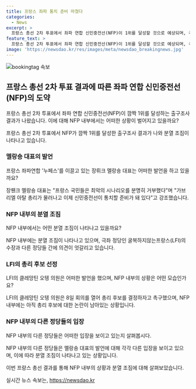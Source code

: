 ```yaml
---
title: 프랑스 좌파 통치 준비 마쳤다
categories:
  - News
excerpt: >
  프랑스 총선 2차 투표에서 좌파 연합 신민중전선(NFP)이 1위를 달성할 것으로 예상되며, 극좌 정당인 굴복하지않는프랑스(LFI)의 수장은 통치 준비가 돼 있다고 밝혀 분열 조짐이 나타났다. LFI가 총리 후보를 결정하기 위한 회의를 열었지만 내부에서 분열 조짐이 나타나며, 다른 정당들도 신중한 태도를 보이고 있다. 이에 대한 비판과 경고가 속출하고 있으며, 정당 간 협력과 민주주의의 필요성이 강조되고 있다.
feature_text: >
  프랑스 총선 2차 투표에서 좌파 연합 신민중전선(NFP)이 1위를 달성할 것으로 예상되며, 극좌 정당인 굴복하지않는프랑스(LFI)의 수장은 통치 준비가 돼 있다고 밝혀 분열 조짐이 나타났다. LFI가 총리 후보를 결정하기 위한 회의를 열었지만 내부에서 분열 조짐이 나타나며, 다른 정당들도 신중한 태도를 보이고 있다. 이에 대한 비판과 경고가 속출하고 있으며, 정당 간 협력과 민주주의의 필요성이 강조되고 있다.
image: 'https://newsdao.kr/res/images/meta/newsdao_breakingnews.jpg'
---
```


<p><img src="httpss://newsdao.kr/res/images/meta/newsdao_breakingnews.jpg" alt="bookingtag 속보" /></p>

<h2 data-ke-size="size26">프랑스 총선 2차 투표 결과에 따른 좌파 연합 신민중전선(NFP)의 도약</h2>

<p>프랑스 총선 2차 투표에서 좌파 연합 신민중전선(NFP)이 깜짝 1위를 달성하는 출구조사 결과가 나왔습니다. 이에 대해 NFP 내부에서는 어떠한 상황이 벌어지고 있을까요?</p>

<p data-ke-size="size16">프랑스 총선 2차 투표에서 NFP가 깜짝 1위를 달성한 출구조사 결과가 나와 분열 조짐이 나타나고 있습니다.</p>

<h3>멜랑숑 대표의 발언</h3>

<p>프랑스 좌파연합 '누페스'를 이끌고 있는 장뤼크 멜랑숑 대표는 어떠한 발언을 하고 있을까요?</p>

<p data-ke-size="size16">장뤤크 멜랑숑 대표는 "프랑스 국민들은 최악의 시나리오를 분명히 거부했다"며 "가브리엘 아탈 총리가 물러나고 이제 신민중전선이 통치할 준비가 돼 있다"고 강조했습니다.</p>

<h3>NFP 내부의 분열 조짐</h3>

<p>NFP 내부에서는 어떤 분열 조짐이 나타나고 있을까요?</p>

<p data-ke-size="size16">NFP 내부에는 분열 조짐이 나타나고 있으며, 극좌 정당인 굴복하지않는프랑스(LFI)의 수장과 다른 정당들 간에 의견이 엇갈리고 있습니다.</p>

<h3>LFI의 총리 후보 선정</h3>

<p>LFI의 클레망틴 오텡 의원은 어떠한 발언을 했으며, NFP 내부의 상황은 어떤 모습인가요?</p>

<p data-ke-size="size16">LFI의 클레망틴 오텡 의원은 8일 회의를 열어 총리 후보를 결정하자고 촉구했으며, NFP 내부에는 아직 총리 후보에 대한 논란이 남아있는 상황입니다.</p>

<h3>NFP 내부의 다른 정당들의 입장</h3>

<p>NFP 내부의 다른 정당들은 어떠한 입장을 보이고 있는지 살펴봅시다.</p>

<p data-ke-size="size16">NFP 내부의 다른 정당들은 멜랑숑 대표의 발언에 대해 각각 다른 입장을 보이고 있으며, 이에 따라 분열 조짐이 나타나고 있는 상황입니다.</p>

<p>이번 프랑스 총선 결과를 통해 NFP 내부의 상황과 분열 조짐에 대해 살펴보았습니다.</p>
실시간 뉴스 속보는, <a href="https://newsdao.kr" rel="dofollow">https://newsdao.kr</a>


